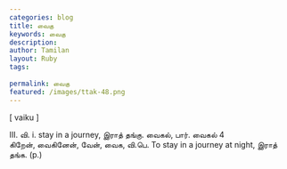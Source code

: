 ```yaml
---
categories: blog
title: வைகு
keywords: வைகு
description: 
author: Tamilan
layout: Ruby
tags: 
 
permalink: வைகு
featured: /images/ttak-48.png
---
```

  
[ vaiku ]  
  
III. வி. i. stay in a journey, இராத் தங்கு. வைகல், பார். வைகல் 4  
கிறேன், வைகினேன், வேன், வைக, வி.பெ. To stay in a journey at night, இராத் தங்க. (p.)